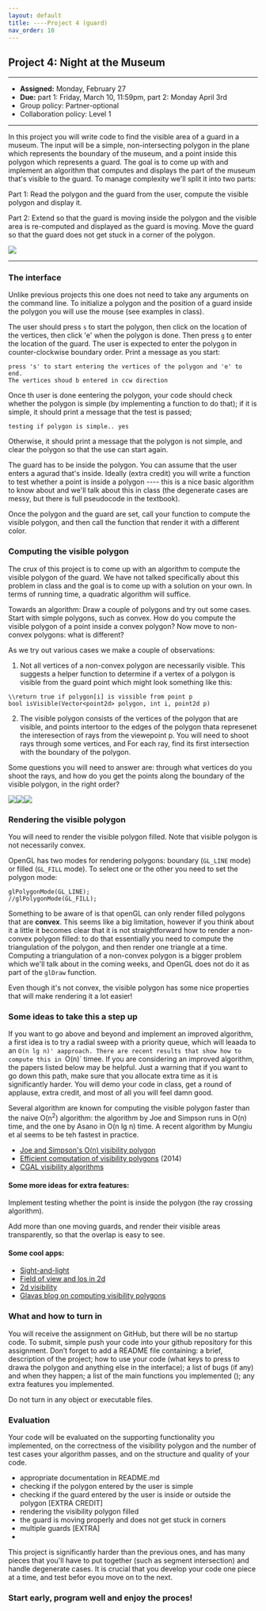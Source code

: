 ```yaml
---
layout: default 
title: ----Project 4 (guard)
nav_order: 10
---
```




## Project 4:  Night at the Museum 


*** 
* __Assigned:__ Monday, February 27
* __Due:__ part 1: Friday, March 10, 11:59pm, part 2: Monday April 3rd 
* Group policy: Partner-optional 
* Collaboration policy: Level 1

***

In this project you will write code to find the visible area of a guard in a museum. The input will be  a simple, non-intersecting polygon in the plane which represents the boundary of the museum,  and   a point inside this polygon which represents a guard. The goal  is to come up with and implement an algorithm that computes and displays the part of the museum that's visible to the guard. To manage complexity we'll split it into two parts:

Part 1:  Read the polygon and the guard from the user, compute the visible polygon and display it.

Part 2: Extend so that the guard is moving inside the polygon and the visible area is re-computed and displayed as the guard is moving. Move the guard so  that the guard does not get stuck in a corner of the polygon.

![](guard1.png)

***

### The interface

Unlike previous projects this one does not need to take any arguments on the command line. To initialize a polygon and the position of a guard inside the polygon you will use the mouse (see examples in class). 

The user should  press `s` to start the polygon, then click on the location of the vertices, then click 'e' when the polygon is done. Then press `g` to enter the location of the guard.   The user is expected to enter the polygon in counter-clockwise boundary order. Print a message as you start: 
``` 
press 's' to start entering the vertices of the polygon and 'e' to end. 
The vertices shoud b entered in ccw direction
```

Once th user is done eentering the polygon, your code should check whether the polygon is simple (by implementing a function to do that); if it is simple, it should print a message that the test is passed;
```
testing if polygon is simple.. yes
```
Otherwise, it should print a message that the polygon is not simple, and clear the polygon so that the use can start again. 
 
 
The guard has to be inside the polygon. You can assume that the user enters a agurad that's inside.   Ideally (extra credit) you will write  a function to test whether a point is inside a polygon ---- this is a nice basic algorithm to know about and we'll talk about this in class (the degenerate cases are messy, but there is full pseudocode in the textbook).

Once the polygon and the guard are set, call your function to compute  the visible polygon, and then call the function that render it with a different color. 




### Computing the visible polygon

The crux of this project is to come up with an algorithm to compute the visible polygon of the guard. We have not talked specifically about this problem in class and the goal  is to come up with a solution on your own. In terms of running time, a quadratic algorithm will suffice. 

Towards an algorithm:  Draw a couple of polygons and try out some cases.  Start with simple polygons, such as convex.   How do you compute the visible polygon of a point inside a convex polygon? Now move to non-convex polygons: what is different? 

As we try out various cases we make a couple of observations: 

1. Not all vertices of a non-convex polygon are necessarily visible. This suggests a helper function to determine if a vertex of a polygon is visible from the guard point which might look something like this:   

```
\\return true if polygon[i] is vissible from point p
bool isVisible(Vector<point2d> polygon, int i, point2d p) 
```

2. The visible polygon consists of  the vertices of the polygon that are visible, and points intertoor to the edges of the polygon thata represenet the interesection of rays from the viewepoint p.  You will need to shoot rays through some vertices, and For each ray, find its first intersection with the boundary of the polygon.

Some questions you will need to answer are:  through what vertices do you shoot the rays, and how do you get the points along the boundary of the visible polygon, in the right order? 

![](guard4.png)![](guard5.png)![](guard6.png)[](guard7.png)



### Rendering the visible polygon 

You will need to render the visible polygon filled. Note that visible polygon is not necessarily convex. 

OpenGL has two modes for rendering polygons: boundary (`GL_LINE` mode) or filled (`GL_FILL` mode). To select one or the other you need to set the polygon mode: 

```
glPolygonMode(GL_LINE);
//glPolygonMode(GL_FILL);
```

Something to be aware of is that openGL can only render filled polygons that are __convex__. This seems like a big limitation, however if you think about it a little it becomes clear that it is not straightforward how to render a non-convex polygon filled: to do that essentially you need to compute the triangulation of the polygon, and then render one triangle at a time. Computing a triangulation of a non-convex polygon is a bigger problem which we'll talk about in the coming weeks, and OpenGL does not do it  as part of  the `glDraw` function.  

Even though it's not convex, the visible polygon has some nice properties that will make rendering it a lot easier!





### Some ideas to take this a step up 

If you want to go above and beyond and implement an improved algorithm, a first idea is to try a radial sweep with a priority queue, which will leaada to an `O(n lg n)' aapproach. There are recent results that show how to compute this in `O(n)` timee. If you are considering an improved algorithm, the papers listed below may be helpful.  Just a warning that if you want to go down this path, make sure that you allocate  extra time as it is significantly harder. You will demo your code in class, get a round of applause, extra credit, and most of all you will feel damn good.   


Several algorithm are known for computing the visible polygon faster
than the naive O(n<sup>2</sup>) algorithm: the algorithm by  Joe and
Simpson runs in O(n) time, and the one by Asano in O(n lg n) time. A
recent algorithm by Mungiu et al seems to be teh fastest in practice. 

<ul>
  <li><a
  href="http://cs.smith.edu/~jorourke/books/ArtGalleryTheorems/Art_Gallery_Chapter_8.pdf">Joe
  and Simpson's O(n) visibility polygon</a>
											  
  <li><a href="https://arxiv.org/pdf/1403.3905v1.pdf">Efficient
  computation  of visibility polygons</a> (2014)
  <li><a href="https://doc.cgal.org/latest/Visibility_2/index.html#Chapter_2D_Visibility_Computation">CGAL
  visibility algorithms</a>
  
</ul>



#### Some more ideas for extra features: 

Implement testing whether the point is inside the polygon (the ray crossing algorithm). 

Add more than one moving guards, and render their visible areas transparently, so that the overlap is easy to see.



#### Some cool apps: 
<ul>
<li><a href="http://ncase.me/sight-and-light/">Sight-and-light</a> 

  <li><a href="https://legends2k.github.io/2d-fov/">Field of view and los in 2d</a>
  
  
  <li><a href="http://www.redblobgames.com/articles/visibility/">2d
  visibility</a>

  <li><a
  href="https://davidglavas.me/computing-visibility-polygons/">Glavas
  blog on computing visibility polygons</a>

</ul>


### What and how to turn in
You will receive the assignment on GitHub, but there will be no startup code. To submit, simple push your code into your github repository for this assignment. Don’t forget to add a README file containing:  a brief, description of the project; how to use your code (what keys to press to drawa the polygon and anything else in the interface); a list of bugs (if any) and when they happen;  a list of the main functions you implemented (); any extra features you implemented. 

Do not turn in any object or executable files.

### Evaluation

Your code will be evaluated on the supporting functionality you implemented, on the correctness of the visibility polygon and the number of test cases your algorithm passes,  and on the structure and quality of your code. 
- appropriate documentation in README.md  
- checking if the polygon entered by the user is simple 
- checking if the guard entered by the user is inside or outside the polygon [EXTRA CREDIT]
- rendering the visibility polygon filled 
- the guard is moving properly and  does not get stuck in corners 
- multiple guards [EXTRA]
- 




This project is significantly harder than the previous ones, and has many pieces that you'll have to put together (such as segment intersection) and handle degenerate cases. It is crucial that you develop your code one piece at a time, and test befor eyou move on to the next.  

### Start early, program well and enjoy the proces!

